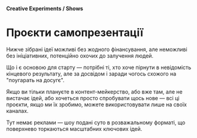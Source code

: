 #### Creative Experiments / Shows

# Проєкти самопрезентації

Нижче зібрані ідеї можливі без жодного фінансування, але неможливі без ініціативних, потенційно охочих до залучення людей.

Що і є основою для старту — потрібні ті, хто хоче пірнути в невідомість кінцевого результату, але за досвідом і заради чогось схожого на "поугарать на досугє".

Якщо ви тільки плануєте в контент-мейкерство, або вже там, але не вистачає ідей, або хочеться просто спробувати щось нове — всі ці проєкти, якщо ми їх зробимо, можете використовувати лише на своїх каналах.

Тут немає реклами — шоу подані суто в розважальному форматі, що поверхнево торкаються масштабних ключових ідей.